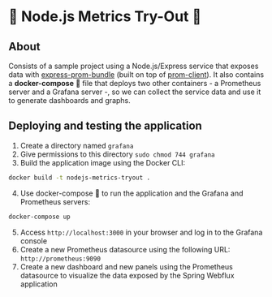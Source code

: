# 📏 Node.js Metrics Try-Out 📐

## About
Consists of a sample project using a Node.js/Express service that exposes data with [express-prom-bundle](https://github.com/jochen-schweizer/express-prom-bundle) (built on top of [prom-client](https://github.com/siimon/prom-client)). It also contains a **docker-compose** 🐋 file that deploys two other containers - a Prometheus server and a Grafana server -, so we can collect the service data and use it to generate dashboards and graphs.

## Deploying and testing the application
1. Create a directory named `grafana`
2. Give permissions to this directory `sudo chmod 744 grafana`
3. Build the application image using the Docker CLI:
```sh
docker build -t nodejs-metrics-tryout .
```
4. Use docker-compose 🐋 to run the application and the Grafana and Prometheus servers:
```sh
docker-compose up
```
5. Access `http://localhost:3000` in your browser and log in to the Grafana console
6. Create a new Prometheus datasource using the following URL: `http://prometheus:9090`
7. Create a new dashboard and new panels using the Prometheus datasource to visualize the data exposed by the Spring Webflux application